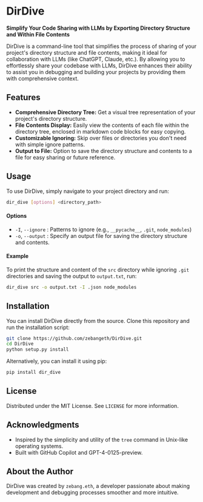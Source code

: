 # DirDive

**Simplify Your Code Sharing with LLMs by Exporting Directory Structure and Within File Contents**

DirDive is a command-line tool that simplifies the process of sharing of your project's directory structure and file contents, making it ideal for collaboration with LLMs (like ChatGPT, Claude, etc.). By allowing you to effortlessly share your codebase with LLMs, DirDive enhances their ability to assist you in debugging and building your projects by providing them with comprehensive context.

## Features

- **Comprehensive Directory Tree:** Get a visual tree representation of your project's directory structure.
- **File Contents Display:** Easily view the contents of each file within the directory tree, enclosed in markdown code blocks for easy copying.
- **Customizable Ignoring:** Skip over files or directories you don't need with simple ignore patterns.
- **Output to File:** Option to save the directory structure and contents to a file for easy sharing or future reference.

## Usage

To use DirDive, simply navigate to your project directory and run:

```bash
dir_dive [options] <directory_path>
```

#### Options

- `-I`, `--ignore` : Patterns to ignore (e.g., `__pycache__`, `.git`, `node_modules`)
- `-o`, `--output` : Specify an output file for saving the directory structure and contents.

#### Example

To print the structure and content of the `src` directory while ignoring `.git` directories and saving the output to `output.txt`, run:

```bash
dir_dive src -o output.txt -I .json node_modules
```

## Installation

You can install DirDive directly from the source. Clone this repository and run the installation script:

```bash
git clone https://github.com/zebangeth/DirDive.git
cd DirDive
python setup.py install
```

Alternatively, you can install it using pip:

```bash
pip install dir_dive
```

## License

Distributed under the MIT License. See `LICENSE` for more information.

## Acknowledgments

- Inspired by the simplicity and utility of the `tree` command in Unix-like operating systems.
- Built with GitHub Copilot and GPT-4-0125-preview.

## About the Author

DirDive was created by `zebang.eth`, a developer passionate about making development and debugging processes smoother and more intuitive. 
